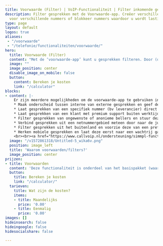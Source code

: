 ```yaml
---
title: Voorwaarde (Filter) | VoIP-Functionaliteit | Filter inkomende gesprekken
description: Filter gesprekken met de Voorwaarde-app. Creëer verschillende belroutes
  voor verschillende nummers of blokkeer nummers waardoor u wordt lastiggevallen.
type: page
layout: default
logos: true
aliases: 
 - "/voorwaarde"
 - "/telefonie/functionaliteiten/voorwaarde/"
hero:
  title: Voorwaarde (Filter)
  content: "Met de ‘voorwaarde-app’ kunt u gesprekken filteren. Door (delen van) het nummer te noteren kunt u aangeven hoe de telefooncentrale dit belletje afhandelt. Wordt u bijvoorbeeld lastig gevallen door een nummer? Vult dit nummer in als voorwaarde, met daarachter direct een voicemailbox."
  image: ""
  image_position: center
  disable_image_on_mobile: false
  button:
    content: Bereken je kosten
    link: "/calculator"
blocks:
- content: |-
    Er zijn meerdere mogelijkheden om de voorwaarde-app te gebruiken in uw belplan. Hieronder enkele voorbeelden:
    * Maak onderscheid tussen interne van externe gesprekken en geef deze een andere route of prefix.
    * Laat gesprekken van een specifiek nummer (bv leverancier) direct doorverbinden.
    * Laat gesprekken van een klant met premium support buiten werktijd doorverbinden naar een supportmedewerker (‘slagboom’).
    * Filter gesprekken van ongewenste of anonieme bellers en stuur deze naar de voicemail.
    * Verbind gesprekken uit een netnummergebied meteen door naar de juiste vestiging.
    * Filter gesprekken uit het buitenland en voorzie deze van een prefix (bv: Duitsland).
    * Herken mobiele gesprekken en laat deze eerst naar een wachtrij gaan en daarna naar een bepaalde afdeling.
    <br><br><a href="https://www.callvoip.nl/ondersteuning/simmpl-functionaliteiten/voorwaarde/" class="button">Hoe werkt het?</a>
  image: "/v1572861318/Untitled-5_wika6v.png"
  position: image_left
  title: 'Waarom voorwaarden/filters?'
  image_position: center
prijzen:
- title: Voorwaarden
  content: 'Deze functionaliteit is onderdeel van het basispakket (waar u €7,50 excl. BTW voor betaalt)'
  button:
    title: Bereken je kosten
    link: "/calculator/"
  tarieven:
    title: Wat zijn de kosten?
    items:
    - title: Maandelijks
      price: '0.00'
    - title: Eenmalig
      price: '0.00'
images: []
hideinsearch: false
hideingoogle: false
hidesocialshare: false

---
```

